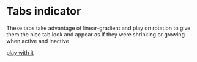 # Tabs indicator

These tabs take advantage of linear-gradient and play on rotation to give them the nice tab look and appear as if they were shrinking or growing when active and inactive

[play with it](https://ecorreia45.github.io/Before-Semicolon/tabs-indicator/)
